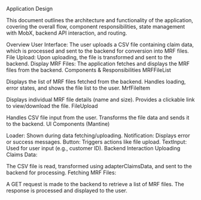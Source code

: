 Application Design

This document outlines the architecture and functionality of the application, covering the overall flow, component responsibilities, state management with MobX, backend API interaction, and routing.

Overview
User Interface: The user uploads a CSV file containing claim data, which is processed and sent to the backend for conversion into MRF files.
File Upload: Upon uploading, the file is transformed and sent to the backend.
Display MRF Files: The application fetches and displays the MRF files from the backend.
Components & Responsibilities
MRFFileList

Displays the list of MRF files fetched from the backend.
Handles loading, error states, and shows the file list to the user.
MrfFileItem

Displays individual MRF file details (name and size).
Provides a clickable link to view/download the file.
FileUpload

Handles CSV file input from the user.
Transforms the file data and sends it to the backend.
UI Components (Mantine)

Loader: Shown during data fetching/uploading.
Notification: Displays error or success messages.
Button: Triggers actions like file upload.
TextInput: Used for user input (e.g., customer ID).
Backend Interaction
Uploading Claims Data:

The CSV file is read, transformed using adapterClaimsData, and sent to the backend for processing.
Fetching MRF Files:

A GET request is made to the backend to retrieve a list of MRF files. The response is processed and displayed to the user.